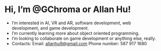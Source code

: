 # Hi, I’m @GChroma or Allan Hu!
- I’m interested in AI, VR and AR, software development, web development, and game development.
- I’m currently learning more about object oriented programming.
- I’m looking to collaborate on game development or anything else, really.
- Contacts:
     Email: allanhu9@gmail.com
     Phone number: 587 917 1680
